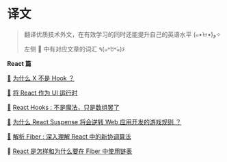 # 译文

> 翻译优质技术外文，在有效学习的同时还能提升自己的英语水平  (๑•̀ㅂ•́)و✧
>
> 左侧 :book: 中有对应文章的词汇  ٩(๑˃́ꇴ˂̀๑)۶

**React 篇**

[:book:](./why-isnt-x-a-hook/words.md)  [为什么 X 不是 Hook ？](./why-isnt-x-a-hook/index.md)

[:book:](./react-as-a-ui-runtime/words.md)  [将 React 作为 UI 运行时](./react-as-a-ui-runtime/index.md)

[:book:](./react-hooks-not-magic-just-arrays/words.md)  [React Hooks : 不是魔法，只是数组罢了](./react-hooks-not-magic-just-arrays/index.md)

[:book:](./why-react-suspense-will-be-a-game-changer/words.md)  [为什么 React Suspense 将会逆转 Web 应用开发的游戏规则 ？](./why-react-suspense-will-be-a-game-changer/index.md)

[:book:](./inside-fiber-in-depth-overview-of-the-new-reconciliation-algorithm-in-react/words.md)  [解析 Fiber : 深入理解 React 中的新协调算法](./inside-fiber-in-depth-overview-of-the-new-reconciliation-algorithm-in-react/index.md)

:book:  [React 是怎样和为什么要在 Fiber 中使用链表](./the-how-and-why-on-reacts-usage-of-linkedlist-in-fiber-to-walk-the-components-tree/index.md)

